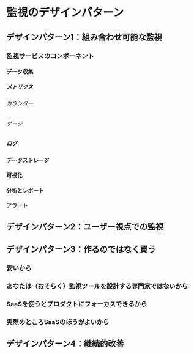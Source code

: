 # 監視のデザインパターン

## デザインパターン1：組み合わせ可能な監視

### 監視サービスのコンポーネント

#### データ収集

##### メトリクス

###### カウンター

###### ゲージ

##### ログ

#### データストレージ

#### 可視化

#### 分析とレポート

#### アラート

## デザインパターン2：ユーザー視点での監視

## デザインパターン3：作るのではなく買う

### 安いから

### あなたは（おそらく）監視ツールを設計する専門家ではないから

### SaaSを使うとプロダクトにフォーカスできるから

### 実際のところSaaSのほうがよいから

## デザインパターン4：継続的改善
